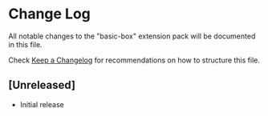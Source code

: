 # Change Log

All notable changes to the "basic-box" extension pack will be documented in this file.

Check [Keep a Changelog](http://keepachangelog.com/) for recommendations on how to structure this file.

## [Unreleased]

- Initial release
